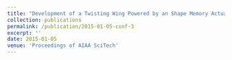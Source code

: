 ```yaml
---
title: "Development of a Twisting Wing Powered by an Shape Memory Actuator"
collection: publications
permalink: /publication/2015-01-05-conf-3
excerpt: ''
date: 2015-01-05
venue: 'Proceedings of AIAA SciTech'
---
```

